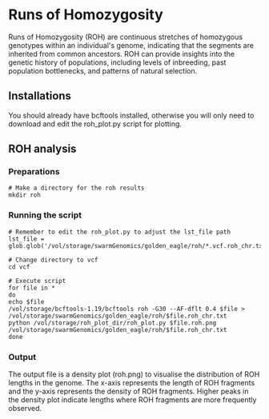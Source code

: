 # Runs of Homozygosity
Runs of Homozygosity (ROH) are continuous stretches of homozygous genotypes within an individual's genome, indicating that the segments are inherited from common ancestors. ROH can provide insights into the genetic history of populations, including levels of inbreeding, past population bottlenecks, and patterns of natural selection.
## Installations
You should already have bcftools installed, otherwise you will only need to download and edit the roh_plot.py script for plotting.

## ROH analysis

### Preparations
```
# Make a directory for the roh results
mkdir roh
```

### Running the script
```
# Remember to edit the roh_plot.py to adjust the lst_file path 
lst_file = glob.glob('/vol/storage/swarmGenomics/golden_eagle/roh/*.vcf.roh_chr.txt')

# Change directory to vcf
cd vcf

# Execute script
for file in *
do 
echo $file
/vol/storage/bcftools-1.19/bcftools roh -G30 --AF-dflt 0.4 $file > /vol/storage/swarmGenomics/golden_eagle/roh/$file.roh_chr.txt
python /vol/storage/roh_plot_dir/roh_plot.py $file.roh.png /vol/storage/swarmGenomics/golden_eagle/roh/$file.roh_chr.txt
done
```

### Output
The output file is a density plot (roh.png) to visualise the distribution of ROH lengths in the genome. The x-axis represents the length of ROH fragments and the y-axis represents the density of ROH fragments. Higher peaks in the density plot indicate lengths where ROH fragments are more frequently observed.

